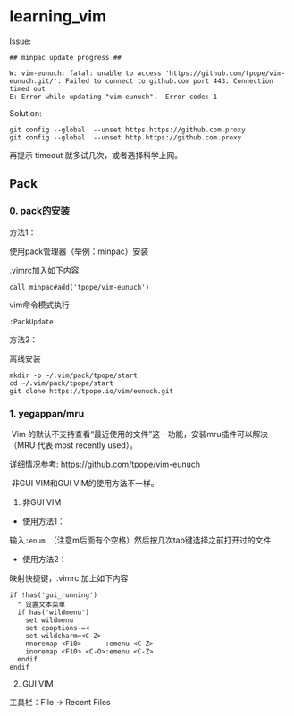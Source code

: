 # learning_vim


Issue:

```
## minpac update progress ##

W: vim-eunuch: fatal: unable to access 'https://github.com/tpope/vim-eunuch.git/': Failed to connect to github.com port 443: Connection timed out
E: Error while updating "vim-eunuch".  Error code: 1
```

Solution:

```
git config --global  --unset https.https://github.com.proxy 
git config --global  --unset http.https://github.com.proxy
```

再提示 timeout 就多试几次，或者选择科学上网。


## Pack

### 0. pack的安装

方法1：

使用pack管理器（举例：minpac）安装

.vimrc加入如下内容

`call minpac#add('tpope/vim-eunuch')`

vim命令模式执行

`:PackUpdate`

方法2：

离线安装

```
mkdir -p ~/.vim/pack/tpope/start
cd ~/.vim/pack/tpope/start
git clone https://tpope.io/vim/eunuch.git
```

### 1. yegappan/mru

​	Vim 的默认不支持查看“最近使用的文件”这一功能，安装mru插件可以解决（MRU 代表 most recently used）。

详细情况参考: https://github.com/tpope/vim-eunuch

​	非GUI VIM和GUI VIM的使用方法不一样。

1. 非GUI VIM

- 使用方法1：

输入`:enum `（注意m后面有个空格）然后按几次tab键选择之前打开过的文件

- 使用方法2：

映射快捷键，.vimrc 加上如下内容

```
if !has('gui_running')
  " 设置文本菜单
  if has('wildmenu')
    set wildmenu
    set cpoptions-=<
    set wildcharm=<C-Z>
    nnoremap <F10>      :emenu <C-Z>
    inoremap <F10> <C-O>:emenu <C-Z>
  endif
endif
```

2. GUI VIM

工具栏：File -> Recent Files 

